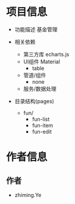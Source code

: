 # 项目信息
- 功能描述
    基金管理

- 相关依赖
    - 第三方库 echarts.js
    - UI组件 Material
        - table
    - 管道/组件
        - none
    - 服务/数据处理

- 目录结构(pages)
    - fun/
        - fun-list
        - fun-item
        - fun-edit

# 作者信息
## 作者
- zhiming.Ye 
